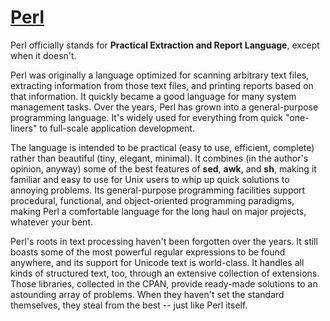 # [Perl](https://www.perl.org/docs.html)
Perl officially stands for __Practical Extraction and Report Language__, except when it doesn't.

Perl was originally a language optimized for scanning arbitrary text files, extracting information from those text files, and printing reports based on that information. It quickly became a good language for many system management tasks. Over the years, Perl has grown into a general-purpose programming language. It's widely used for everything from quick "one-liners" to full-scale application development.

The language is intended to be practical (easy to use, efficient, complete) rather than beautiful (tiny, elegant, minimal). It combines (in the author's opinion, anyway) some of the best features of **sed**, **awk**, and **sh**, making it familiar and easy to use for Unix users to whip up quick solutions to annoying problems. Its general-purpose programming facilities support procedural, functional, and object-oriented programming paradigms, making Perl a comfortable language for the long haul on major projects, whatever your bent.

Perl's roots in text processing haven't been forgotten over the years. It still boasts some of the most powerful regular expressions to be found anywhere, and its support for Unicode text is world-class. It handles all kinds of structured text, too, through an extensive collection of extensions. Those libraries, collected in the CPAN, provide ready-made solutions to an astounding array of problems. When they haven't set the standard themselves, they steal from the best -- just like Perl itself.




